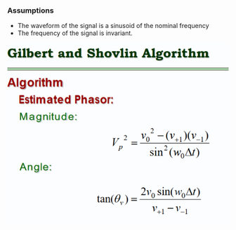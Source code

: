 ### Assumptions
- The waveform of the signal is a sinusoid of the nominal  frequency  
- The frequency of the signal is invariant.


![](old-outdated-trig-algorithms/images/20250517171551.png)
